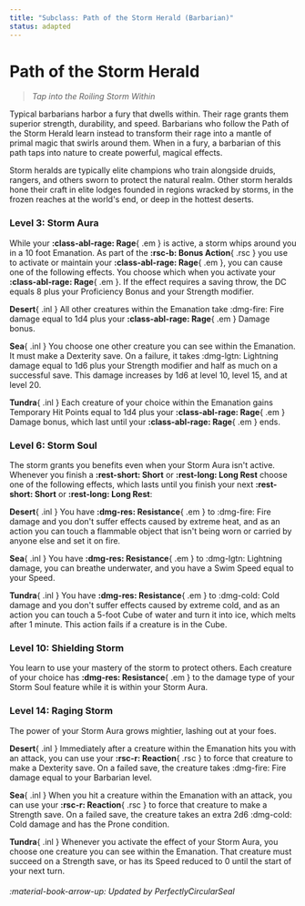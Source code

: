 ```yaml
---
title: "Subclass: Path of the Storm Herald (Barbarian)"
status: adapted
---
```


<p style="display:none">
Tap into the Roiling Storm Within
</p>

# Path of the Storm Herald

> *Tap into the Roiling Storm Within*

Typical barbarians harbor a fury that dwells within. Their rage grants them superior strength, durability, and speed. Barbarians who follow the Path of the Storm Herald learn instead to transform their rage into a mantle of primal magic that swirls around them. When in a fury, a barbarian of this path taps into nature to create powerful, magical effects.

Storm heralds are typically elite champions who train alongside druids, rangers, and others sworn to protect the natural realm. Other storm heralds hone their craft in elite lodges founded in regions wracked by storms, in the frozen reaches at the world's end, or deep in the hottest deserts.

### Level 3: Storm Aura

While your **:class-abl-rage: Rage**{ .em } is active, a storm whips around you in a 10 foot Emanation. As part of the **:rsc-b: Bonus Action**{ .rsc } you use to activate or maintain your **:class-abl-rage: Rage**{ .em }, you can cause one of the following effects. You choose which when you activate your **:class-abl-rage: Rage**{ .em }. If the effect requires a saving throw, the DC equals 8 plus your Proficiency Bonus and your Strength modifier.

**Desert**{ .inl } All other creatures within the Emanation take :dmg-fire: Fire damage equal to 1d4 plus your **:class-abl-rage: Rage**{ .em } Damage bonus.

**Sea**{ .inl } You choose one other creature you can see within the Emanation. It must make a Dexterity save. On a failure, it takes :dmg-lgtn: Lightning damage equal to 1d6 plus your Strength modifier and half as much on a successful save. This damage increases by 1d6 at level 10, level 15, and at level 20.

**Tundra**{ .inl } Each creature of your choice within the Emanation gains Temporary Hit Points equal to 1d4 plus your **:class-abl-rage: Rage**{ .em } Damage bonus, which last until your **:class-abl-rage: Rage**{ .em } ends.

### Level 6: Storm Soul

The storm grants you benefits even when your Storm Aura isn't active. Whenever you finish a **:rest-short: Short** or **:rest-long: Long Rest** choose one of the following effects, which lasts until you finish your next **:rest-short: Short** or **:rest-long: Long Rest**:

**Desert**{ .inl } You have **:dmg-res: Resistance**{ .em } to :dmg-fire: Fire damage and you don't suffer effects caused by extreme heat, and as an action you can touch a flammable object that isn't being worn or carried by anyone else and set it on fire.

**Sea**{ .inl } You have **:dmg-res: Resistance**{ .em } to :dmg-lgtn: Lightning damage, you can breathe underwater, and you have a Swim Speed equal to your Speed.

**Tundra**{ .inl } You have **:dmg-res: Resistance**{ .em } to :dmg-cold: Cold damage and you don't suffer effects caused by extreme cold, and as an action you can touch a 5-foot Cube of water and turn it into ice, which melts after 1 minute. This action fails if a creature is in the Cube.

### Level 10: Shielding Storm

You learn to use your mastery of the storm to protect others. Each creature of your choice has **:dmg-res: Resistance**{ .em } to the damage type of your Storm Soul feature while it is within your Storm Aura.

### Level 14: Raging Storm

The power of your Storm Aura grows mightier, lashing out at your foes.

**Desert**{ .inl } Immediately after a creature within the Emanation hits you with an attack, you can use your **:rsc-r: Reaction**{ .rsc } to force that creature to make a Dexterity save. On a failed save, the creature takes :dmg-fire: Fire damage equal to your Barbarian level.

**Sea**{ .inl } When you hit a creature within the Emanation with an attack, you can use your **:rsc-r: Reaction**{ .rsc } to force that creature to make a Strength save. On a failed save, the creature takes an extra 2d6 :dmg-cold: Cold damage and has the Prone condition.

**Tundra**{ .inl } Whenever you activate the effect of your Storm Aura, you choose one creature you can see within the Emanation. That creature must succeed on a Strength save, or has its Speed reduced to 0 until the start of your next turn.

###### :material-book-arrow-up: Updated by *PerfectlyCircularSeal* 